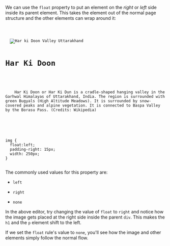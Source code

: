 We can use the `float` property to
put an element on the *right* or *left*
side inside its parent element. This takes the
element out of the normal page structure
and the other elements can
wrap around it:

<codeblock language="css" type="lesson">
<code>
<panel language="html">
<div>
  <img src="https://ucarecdn.com/55b63247-f656-40c6-bc5d-a21deb8ce149/" alt="Har ki Doon Valley Uttarakhand">
  <h1>Har Ki Doon</h2>
  <p>
    Har Ki Doon or Har Ki Dun is a cradle-shaped hanging valley in the Garhwal Himalayas of Uttarakhand, India. The region is surrounded with green Bugyals (High Altitude Meadows). It is surrounded by snow-covered peaks and alpine vegetation. It is connected to Baspa Valley by the Borasu Pass. (Credits: Wikipedia)
  </p>
</div>
</panel>
<panel language="css">
img {
  float:left;
  padding-right: 15px;
  width: 250px;
}
</panel>
</code>
</codeblock>

The commonly used values for this property are:

- `left`

- `right`

- `none`

In the above editor, try changing
the value of `float` to `right`
and
notice how the image gets placed at
the right side inside the parent `div`.
This makes the `h1` and the `p` element
shift to the left.

If we set the `float` rule's value
to `none`, you'll
see how the image and
other elements simply follow the
normal flow.
